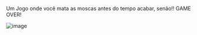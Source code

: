 Um Jogo onde você mata as moscas antes do tempo acabar, senão!! GAME OVER!

![image](https://github.com/user-attachments/assets/4c3c5936-8d69-437d-abe3-66acd01357a3)

